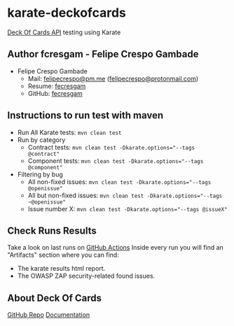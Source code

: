 # karate-deckofcards

[Deck Of Cards API](https://deckofcardsapi.com/) testing using Karate

## Author fcresgam - Felipe Crespo Gambade

- Felipe Crespo Gambade
  - Mail: [felipecrespo@pm.me](mailto:felipecrespo@pm.me) ([felipecrespo@protonmail.com](mailto:felipecrespo@protonmail.com))
  - Resume: [fecresgam](https://github.com/fecresgam/felipe-crespo-resume)
  - GitHub: [fecresgam](https://github.com/fecresgam)

## Instructions to run test with maven

- Run All Karate tests: `mvn clean test`
- Run by category
  - Contract tests: `mvn clean test -Dkarate.options="--tags @contract"`
  - Component tests: `mvn clean test -Dkarate.options="--tags @component"`
- Filtering by bug
  - All non-fixed issues: `mvn clean test -Dkarate.options="--tags @openissue"`
  - All but non-fixed issues: `mvn clean test -Dkarate.options="--tags ~@openissue"`
  - Issue number X: `mvn clean test -Dkarate.options="--tags @issueX"`

## Check Runs Results

Take a look on last runs on [GitHub Actions](https://github.com/fecresgam/karate-deckofcards/actions)
Inside every run you will find an "Artifacts" section where you can find:

- The karate results html report.
- The OWASP ZAP security-related found issues.

## About Deck Of Cards

[GitHub Repo](https://github.com/crobertsbmw/deckofcards)
[Documentation](https://deckofcardsapi.com/)
